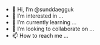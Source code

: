 - 👋 Hi, I’m @sunddaegguk
- 👀 I’m interested in ...
- 🌱 I’m currently learning ...
- 💞️ I’m looking to collaborate on ...
- 📫 How to reach me ...

<!---
sunddaegguk/sunddaegguk is a ✨ special ✨ repository because its `README.md` (this file) appears on your GitHub profile.
You can click the Preview link to take a look at your changes.
--->
